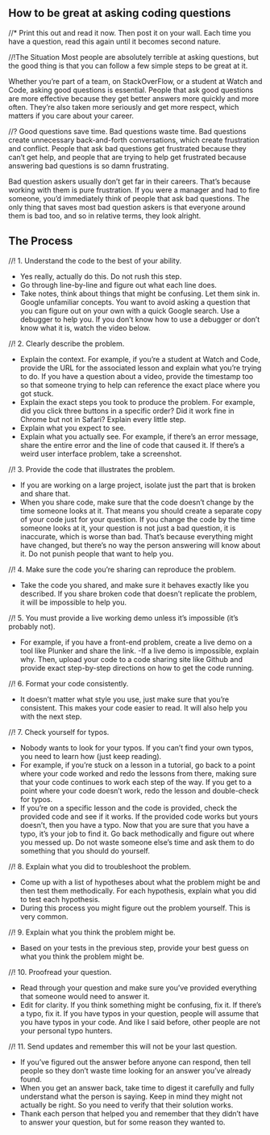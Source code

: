 ## How to be great at asking coding questions
//* Print this out and read it now. Then post it on your wall. Each time you have a question, read this again until it becomes second nature.

//!The Situation
Most people are absolutely terrible at asking questions, but the good thing is that you can follow a few simple steps to be great at it.

Whether you’re part of a team, on StackOverFlow, or a student at Watch and Code, asking good questions is essential. People that ask good questions are more effective because they get better answers more quickly and more often. They’re also taken more seriously and get more respect, which matters if you care about your career.

//? Good questions save time. Bad questions waste time. Bad questions create unnecessary back-and-forth conversations, which create frustration and conflict. People that ask bad questions get frustrated because they can’t get help, and people that are trying to help get frustrated because answering bad questions is so damn frustrating.

Bad question askers usually don’t get far in their careers. That’s because working with them is pure frustration. If you were a manager and had to fire someone, you’d immediately think of people that ask bad questions. The only thing that saves most bad question askers is that everyone around them is bad too, and so in relative terms, they look alright.

 
## The Process
//! 1. Understand the code to the best of your ability. 

- Yes really, actually do this. Do not rush this step.
- Go through line-by-line and figure out what each line does. 
- Take notes, think about things that might be confusing. Let them sink in.
Google unfamiliar concepts. You want to avoid asking a question that you can figure out on your own with a quick Google search.
Use a debugger to help you. If you don’t know how to use a debugger or don’t know what it is, watch the video below.


//! 2. Clearly describe the problem.

- Explain the context. For example, if you’re a student at Watch and Code, provide the URL for the associated lesson and explain what you’re trying to do. If you have a question about a video, provide the timestamp too so that someone trying to help can reference the exact place where you got stuck.
- Explain the exact steps you took to produce the problem. For example, did you click three buttons in a specific order? Did it work fine in Chrome but not in Safari? Explain every little step.
- Explain what you expect to see.
- Explain what you actually see. For example, if there’s an error message, share the entire error and the line of code that caused it. If there’s a weird user interface problem, take a screenshot.

//! 3. Provide the code that illustrates the problem.

- If you are working on a large project, isolate just the part that is broken and share that.
- When you share code, make sure that the code doesn’t change by the time someone looks at it. That means you should create a separate copy of your code just for your question. If you change the code by the time someone looks at it, your question is not just a bad question, it is inaccurate, which is worse than bad. That’s because everything might have changed, but there’s no way the person answering will know about it. Do not punish people that want to help you.

//! 4. Make sure the code you’re sharing can reproduce the problem.

- Take the code you shared, and make sure it behaves exactly like you described. If you share broken code that doesn’t replicate the problem, it will be impossible to help you.

//! 5. You must provide a live working demo unless it’s impossible (it’s probably not).

- For example, if you have a front-end problem, create a live demo on a tool like Plunker and share the link.
 -If a live demo is impossible, explain why. Then, upload your code to a code sharing site like Github and provide exact step-by-step directions on how to get the code running.

//! 6. Format your code consistently.

- It doesn’t matter what style you use, just make sure that you’re consistent. This makes your code easier to read. It will also help you with the next step.

//! 7. Check yourself for typos.

- Nobody wants to look for your typos. If you can’t find your own typos, you need to learn how (just keep reading).
- For example, if you’re stuck on a lesson in a tutorial, go back to a point where your code worked and redo the lessons from there, making sure that your code continues to work each step of the way. If you get to a point where your code doesn’t work, redo the lesson and double-check for typos.
- If you’re on a specific lesson and the code is provided, check the provided code and see if it works. If the provided code works but yours doesn’t, then you have a typo. Now that you are sure that you have a typo, it’s your job to find it. Go back methodically and figure out where you messed up. Do not waste someone else’s time and ask them to do something that you should do yourself.

//! 8. Explain what you did to troubleshoot the problem.

- Come up with a list of hypotheses about what the problem might be and then test them methodically. For each hypothesis, explain what you did to test each hypothesis.
- During this process you might figure out the problem yourself. This is very common.

//! 9. Explain what you think the problem might be.

- Based on your tests in the previous step, provide your best guess on what you think the problem might be.

//! 10. Proofread your question.

- Read through your question and make sure you’ve provided everything that someone would need to answer it.
- Edit for clarity. If you think something might be confusing, fix it. If there’s a typo, fix it. If you have typos in your question, people will assume that you have typos in your code. And like I said before, other people are not your personal typo hunters.

//! 11. Send updates and remember this will not be your last question.

- If you’ve figured out the answer before anyone can respond, then tell people so they don’t waste time looking for an answer you’ve already found.
- When you get an answer back, take time to digest it carefully and fully understand what the person is saying. Keep in mind they might not actually be right. So you need to verify that their solution works.
- Thank each person that helped you and remember that they didn’t have to answer your question, but for some reason they wanted to.

